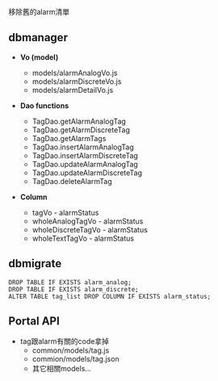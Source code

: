 移除舊的alarm清單

## dbmanager

* **Vo \(model\)**
  * models/alarmAnalogVo.js
  * models/alarmDiscreteVo.js
  * models/alarmDetailVo.js

* **Dao functions**
  * TagDao.getAlarmAnalogTag
  * TagDao.getAlarmDiscreteTag
  * TagDao.getAlarmTags
  * TagDao.insertAlarmAnalogTag
  * TagDao.insertAlarmDiscreteTag
  * TagDao.updateAlarmAnalogTag
  * TagDao.updateAlarmDiscreteTag
  * TagDao.deleteAlarmTag

* **Column**
  * tagVo - alarmStatus
  * wholeAnalogTagVo - alarmStatus
  * wholeDiscreteTagVo - alarmStatus
  * wholeTextTagVo - alarmStatus

## dbmigrate

```
DROP TABLE IF EXISTS alarm_analog;
DROP TABLE IF EXISTS alarm_discrete;
ALTER TABLE tag_list DROP COLUMN IF EXISTS alarm_status;
```

## Portal API

* tag跟alarm有關的code拿掉
  * common/models/tag.js
  * commion/models/tag.json
  * 其它相關models...



